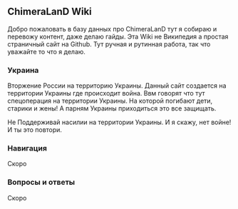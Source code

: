 ## ChimeraLanD Wiki

Добро пожаловать в базу данных про ChimeraLanD тут я собираю и перевожу контент, даже делаю гайды. Эта Wiki не Википедия а простая страничный сайт на Github. Тут ручная и рутинная работа, так что уважайте то что я делаю.

### Украина

Вторжение России на территорию Украины. Данный сайт создается на территории Украины где происходит война. Ввм говорят что тут спецоперация на территории Украины. На которой погибают дети, старики и жены! А парням Украины приходиться это все защищать. 

Не Поддерживай насилии на территории Украины. И я скажу, нет войне! И ты это повтори.


### Навигация

Скоро

### Вопросы и ответы

Скоро
